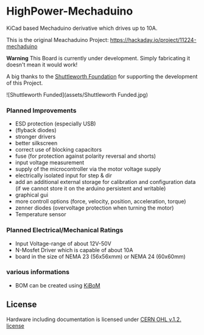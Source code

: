 # HighPower-Mechaduino

KiCad based Mechaduino derivative which drives up to 10A.

This is the original Meachaduino Project: https://hackaday.io/project/11224-mechaduino


**Warning** This Board is currently under development. Simply fabricating it doesn't mean it would work!

A big thanks to the [Shuttleworth Foundation](https://shuttleworthfoundation.org) for supporting the development of this Project.

![Shuttleworth Funded](assets/Shuttleworth Funded.jpg)

### Planned Improvements

* ESD protection (especially USB)
* (flyback diodes)
* stronger drivers
* better silkscreen
* correct use of blocking capacitors
* fuse (for protection against polarity reversal and shorts)
* input voltage measurement
* supply of the microcontroller via the motor voltage supply
* electrically isolated input for step & dir
* add an additional external storage for calibration and configuration data (if we cannot store it on the arduino persistent and writable)
* graphical gui
* more controll options (force, velocity, position, acceleration, torque)
* zenner diodes (overvoltage protection when turning the motor)
* Temperature sensor


### Planned Electrical/Mechanical Ratings

* Input Voltage-range of about 12V-50V
* N-Mosfet Driver which is capable of about 10A
* board in the size of NEMA 23 (56x56xmm) or NEMA 24 (60x60mm)


### various informations

* BOM can be created using [KiBoM](https://github.com/SchrodingersGat/KiBoM)


## License

Hardware including documentation is licensed under [CERN OHL v.1.2. license](http://www.ohwr.org/licenses/cern-ohl/v1.2)
